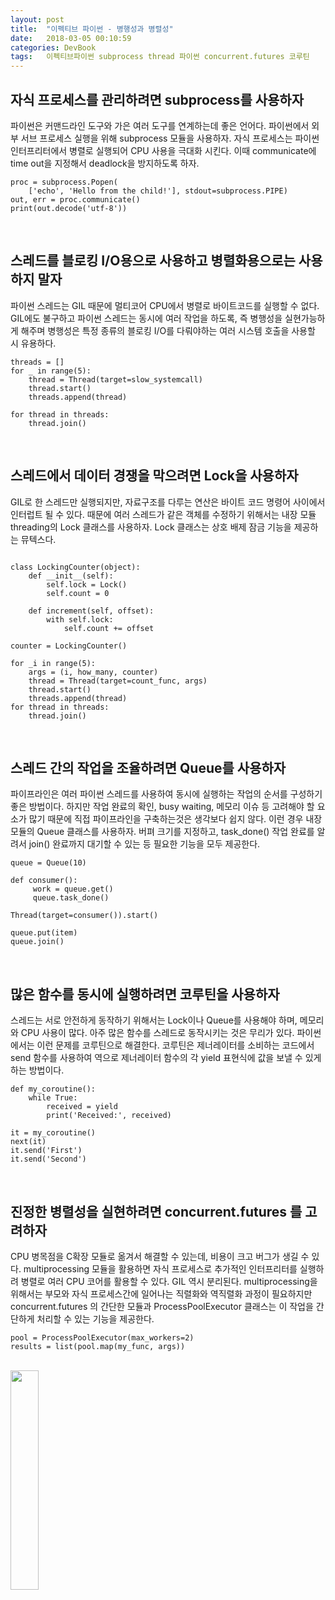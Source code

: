 ```yaml
---
layout: post
title:  "이펙티브 파이썬 - 병행성과 병렬성"
date:   2018-03-05 00:10:59
categories: DevBook
tags:	이펙티브파이썬 subprocess thread 파이썬 concurrent.futures 코루틴
---
```



## 자식 프로세스를 관리하려면 subprocess를 사용하자
파이썬은 커맨드라인 도구와 가은 여러 도구를 연계하는데 좋은 언어다. 파이썬에서 외부 서브 프로세스 실행을 위해 subprocess 모듈을 사용하자. 자식 프로세스는 파이썬 인터프리터에서 병렬로 실행되어 CPU 사용을 극대화 시킨다. 이때 communicate에 time out을 지정해서 deadlock을 방지하도록 하자. 
```
proc = subprocess.Popen(
    ['echo', 'Hello from the child!'], stdout=subprocess.PIPE)
out, err = proc.communicate()
print(out.decode('utf-8'))
```




<br />

## 스레드를 블로킹 I/O용으로 사용하고 병렬화용으로는 사용하지 말자
파이썬 스레드는 GIL 때문에 멀티코어 CPU에서 병렬로 바이트코드를 실행할 수 없다. GIL에도 불구하고 파이썬 스레드는 동시에 여러 작업을 하도록, 즉 병행성을 실현가능하게 해주며 병행성은 특정 종류의 블로킹 I/O를 다뤄야하는 여러 시스템 호출을 사용할 시 유용하다. 
```
threads = []
for _ in range(5):
    thread = Thread(target=slow_systemcall)
    thread.start()
    threads.append(thread)

for thread in threads:
    thread.join()
```


<br />

## 스레드에서 데이터 경쟁을 막으려면 Lock을 사용하자
GIL로 한 스레드만 실행되지만, 자료구조를 다루는 연산은 바이트 코드 명령어 사이에서 인터럽트 될 수 있다. 때문에 여러 스레드가 같은 객체를 수정하기 위해서는 내장 모듈 threading의 Lock 클래스를 사용하자. Lock 클래스는 상호 배제 잠금 기능을 제공하는 뮤텍스다. 
```

class LockingCounter(object):
    def __init__(self):
        self.lock = Lock()
        self.count = 0

    def increment(self, offset):
        with self.lock:
            self.count += offset

counter = LockingCounter()

for _i in range(5):
    args = (i, how_many, counter)
    thread = Thread(target=count_func, args)
    thread.start()
    threads.append(thread)
for thread in threads:
    thread.join()
```


<br />

## 스레드 간의 작업을 조율하려면 Queue를 사용하자
파이프라인은 여러 파이썬 스레드를 사용하여 동시에 실행하는 작업의 순서를 구성하기 좋은 방법이다. 하지만 작업 완료의 확인, busy waiting, 메모리 이슈 등 고려해야 할 요소가 많기 때문에 직접 파이프라인을 구축하는것은 생각보다 쉽지 않다. 이런 경우 내장 모듈의 Queue 클래스를 사용하자. 버펴 크기를 지정하고, task_done() 작업 완료를 알려서 join() 완료까지 대기할 수 있는 등 필요한 기능을 모두 제공한다. 
```
queue = Queue(10)

def consumer():
     work = queue.get()
     queue.task_done()

Thread(target=consumer()).start()

queue.put(item)
queue.join()
```


<br />

## 많은 함수를 동시에 실행하려면 코루틴을 사용하자
스레드는 서로 안전하게 동작하기 위해서는 Lock이나 Queue를 사용해야 하며, 메모리와 CPU 사용이 많다. 아주 많은 함수를 스레드로 동작시키는 것은 무리가 있다. 파이썬에서는 이런 문제를 코루틴으로 해결한다. 코루틴은 제너레이터를 소비하는 코드에서 send 함수를 사용하여 역으로 제너레이터 함수의 각 yield 표현식에 값을 보낼 수 있게 하는 방법이다. 
```
def my_coroutine():
    while True:
        received = yield
        print('Received:', received)

it = my_coroutine()
next(it)
it.send('First')
it.send('Second')
```


<br />

## 진정한 병렬성을 실현하려면 concurrent.futures 를 고려하자
CPU 병목점을 C확장 모듈로 옮겨서 해결할 수 있는데, 비용이 크고 버그가 생길 수 있다. multiprocessing 모듈을 활용하면 자식 프로세스로 추가적인 인터프리터를 실행하려 병렬로 여러 CPU 코어를 활용할 수 있다. GIL 역시 분리된다.  multiprocessing을 위해서는 부모와 자식 프로세스간에 일어나는 직렬화와 역직렬화 과정이 필요하지만 concurrent.futures 의 간단한 모듈과 ProcessPoolExecutor 클래스는 이 작업을 간단하게 처리할 수 있는 기능을 제공한다. 
```
pool = ProcessPoolExecutor(max_workers=2)
results = list(pool.map(my_func, args))
```



<br />


<a href="http://www.aladin.co.kr/shop/wproduct.aspx?ItemId=80277523">
  <img class="book" style="width: 30%; height: 30%" src="http://image.aladin.co.kr/product/8027/75/cover/k212434638_1.jpg"/>
</a>